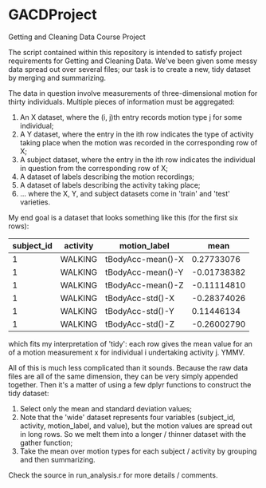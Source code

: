 # GACDProject

Getting and Cleaning Data Course Project

The script contained within this repository is intended to satisfy project 
requirements for Getting and Cleaning Data. We've been given some messy data
spread out over several files; our task is to create a new, tidy dataset by
merging and summarizing.

The data in question involve measurements of three-dimensional motion for
thirty individuals. Multiple pieces of information must be aggregated:

1. An X dataset, where the (i, j)th entry records motion type j for some
   individual;
2. A Y dataset, where the entry in the ith row indicates the type of activity
   taking place when the motion was recorded in the corresponding row of X;
3. A subject dataset, where the entry in the ith row indicates the individual
   in question from the corresponding row of X;
4. A dataset of labels describing the motion recordings;
5. A dataset of labels describing the activity taking place;
6. ... where the X, Y, and subject datasets come in 'train' and 'test'
   varieties.

My end goal is a dataset that looks something like this (for the first six 
rows):


subject_id | activity | motion_label | mean
---------- | -------- | ------------ | ----
1 | WALKING | tBodyAcc-mean()-X | 0.27733076
1 | WALKING | tBodyAcc-mean()-Y | -0.01738382
1 | WALKING | tBodyAcc-mean()-Z | -0.11114810
1 | WALKING | tBodyAcc-std()-X  | -0.28374026
1 | WALKING | tBodyAcc-std()-Y  |  0.11446134
1 | WALKING | tBodyAcc-std()-Z  | -0.26002790

which fits my interpretation of 'tidy': each row gives the mean value for an
of a motion measurement x for individual i undertaking activity j. YMMV.

All of this is much less complicated than it sounds. Because the raw data files
are all of the same dimension, they can be very simply appended together. Then
it's a matter of using a few dplyr functions to construct the tidy dataset:

1. Select only the mean and standard deviation values;
2. Note that the 'wide' dataset represents four variables (subject_id,
   activity, motion_label, and value), but the motion values are spread
   out in long rows. So we melt them into a longer / thinner dataset with
   the gather function;
3. Take the mean over motion types for each subject / activity by grouping
   and then summarizing.

Check the source in run_analysis.r for more details / comments.